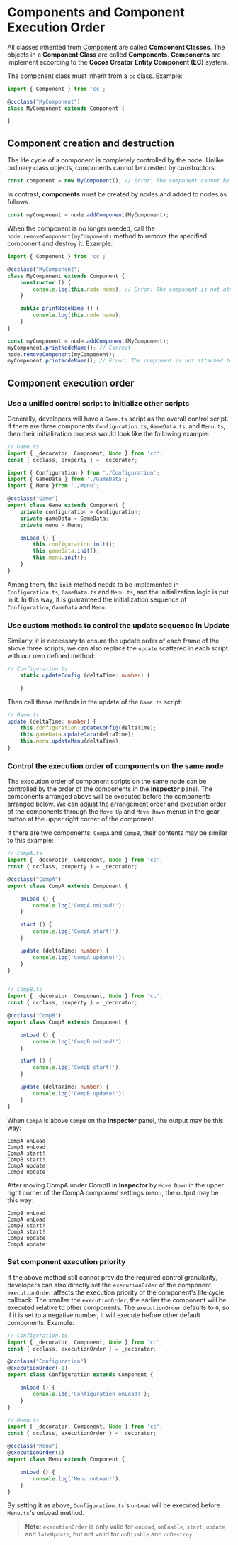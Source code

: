 # Components and Component Execution Order

All classes inherited from [Component](__APIDOC__/en/#/docs/3.4/en/component/Class/Component) are called __Component Classes__. The objects in a __Component Class__ are called __Components__. __Components__ are implement according to the __Cocos Creator__ __Entity Component (EC)__ system.

The component class must inherit from a `cc` class. Example:

```ts
import { Component } from 'cc';

@ccclass("MyComponent")
class MyComponent extends Component {

}
```

## Component creation and destruction

The life cycle of a component is completely controlled by the node. Unlike ordinary class objects, components cannot be created by constructors:

```ts
const component = new MyComponent(); // Error: The component cannot be created by the constructor
```

In contrast, __components__ must be created by nodes and added to nodes as follows

```ts
const myComponent = node.addComponent(MyComponent);
```

When the component is no longer needed, call the `node.removeComponent(myComponent)` method to remove the specified component and destroy it. Example:

```ts
import { Component } from 'cc';

@ccclass("MyComponent")
class MyComponent extends Component {
    constructor () {
        console.log(this.node.name); // Error: The component is not attached to the node
    }

    public printNodeName () {
        console.log(this.node.name);
    }
}
```

```ts
const myComponent = node.addComponent(MyComponent);
myComponent.printNodeName(); // Correct
node.removeComponent(myComponent);
myComponent.printNodeName(); // Error: The component is not attached to the node
```

## Component execution order

### Use a unified control script to initialize other scripts

Generally, developers will have a `Game.ts` script as the overall control script. If there are three components `Configuration.ts`, `GameData.ts`, and `Menu.ts`, then their initialization process would look like the following example:

```ts
// Game.ts
import { _decorator, Component, Node } from 'cc';
const { ccclass, property } = _decorator;

import { Configuration } from './Configuration';
import { GameData } from './GameData';
import { Menu }from './Menu';

@ccclass("Game")
export class Game extends Component {
    private configuration = Configuration;
    private gameData = GameData;
    private menu = Menu;

    onLoad () {
        this.configuration.init();
        this.gameData.init();
        this.menu.init();
    }
}
```

Among them, the `init` method needs to be implemented in `Configuration.ts`, `GameData.ts` and `Menu.ts`, and the initialization logic is put in it. In this way, it is guaranteed the initialization sequence of `Configuration`, `GameData` and `Menu`.

### Use custom methods to control the update sequence in Update

Similarly, it is necessary to ensure the update order of each frame of the above three scripts, we can also replace the `update` scattered in each script with our own defined method:

```ts
// Configuration.ts
    static updateConfig (deltaTime: number) {

    }
```

Then call these methods in the update of the `Game.ts` script:

```ts
// Game.ts
update (deltaTime: number) {
    this.configuration.updateConfig(deltaTime);
    this.gameData.updateData(deltaTime);
    this.menu.updateMenu(deltaTime);
}
```

### Control the execution order of components on the same node

The execution order of component scripts on the same node can be controlled by the order of the components in the **Inspector** panel. The components arranged above will be executed before the components arranged below. We can adjust the arrangement order and execution order of the components through the `Move Up` and `Move Down` menus in the gear button at the upper right corner of the component.

If there are two components: `CompA` and `CompB`, their contents may be similar to this example:

```ts
// CompA.ts
import { _decorator, Component, Node } from 'cc';
const { ccclass, property } = _decorator;

@ccclass("CompA")
export class CompA extends Component {

    onLoad () {
        console.log('CompA onLoad!');
    }

    start () {
        console.log('CompA start!');
    }

    update (deltaTime: number) {
        console.log('CompA update!');
    }
}


// CompB.ts
import { _decorator, Component, Node } from 'cc';
const { ccclass, property } = _decorator;

@ccclass("CompB")
export class CompB extends Component {

    onLoad () {
        console.log('CompB onLoad!');
    }

    start () {
        console.log('CompB start!');
    }

    update (deltaTime: number) {
        console.log('CompB update!');
    }
}
```

When `CompA` is above `CompB` on the **Inspector** panel, the output may be this way:

```
CompA onLoad!
CompB onLoad!
CompA start!
CompB start!
CompA update!
CompB update!
```

After moving CompA under CompB in **Inspector** by `Move Down` in the upper right corner of the CompA component settings menu, the output may be this way:

```
CompB onLoad!
CompA onLoad!
CompB start!
CompA start!
CompB update!
CompA update!
```

### Set component execution priority

If the above method still cannot provide the required control granularity, developers can also directly set the `executionOrder` of the component. `executionOrder` affects the execution priority of the component's life cycle callback. The smaller the `executionOrder`, the earlier the component will be executed relative to other components. The `executionOrder` defaults to `0`, so if it is set to a negative number, it will execute before other default components. Example:

```ts
// Configuration.ts
import { _decorator, Component, Node } from 'cc';
const { ccclass, executionOrder } = _decorator;

@ccclass("Configuration")
@executionOrder(-1)
export class Configuration extends Component {

    onLoad () {
        console.log('Configuration onLoad!');
    }
}
```

```ts
// Menu.ts
import { _decorator, Component, Node } from 'cc';
const { ccclass, executionOrder } = _decorator;

@ccclass("Menu")
@executionOrder(1)
export class Menu extends Component {

    onLoad () {
        console.log('Menu onLoad!');
    }
}
```

By setting it as above, `Configuration.ts`'s `onLoad` will be executed before `Menu.ts`'s onLoad method.

> **Note**: `executionOrder` is only valid for `onLoad`, `onEnable`, `start`, `update` and `lateUpdate`, but not valid for `onDisable` and `onDestroy`.
